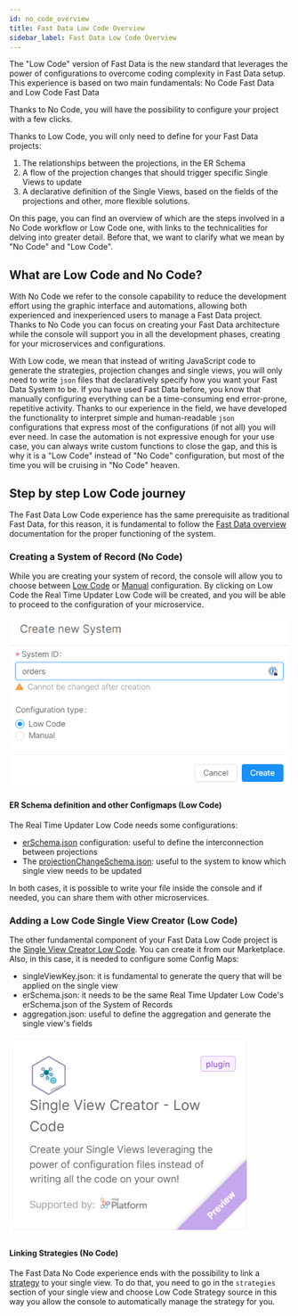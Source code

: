 ```yaml
---
id: no_code_overview
title: Fast Data Low Code Overview
sidebar_label: Fast Data Low Code Overview
---
```


The "Low Code" version of Fast Data is the new standard that leverages the power of configurations to overcome coding complexity in Fast Data setup.
This experience is based on two main fundamentals: No Code Fast Data and Low Code Fast Data

Thanks to No Code, you will have the possibility to configure your project with a few clicks.

Thanks to Low Code, you will only need to define for your Fast Data projects:

1. The relationships between the projections, in the ER Schema
2. A flow of the projection changes that should trigger specific Single Views to update
3. A declarative definition of the Single Views, based on the fields of the projections and other, more flexible solutions.

On this page, you can find an overview of which are the steps involved in a No Code workflow or Low Code one, with links to the technicalities for delving into greater detail. Before that, we want to clarify what we mean by "No Code" and "Low Code".

## What are Low Code and No Code?

With No Code we refer to the console capability to reduce the development effort using the graphic interface and automations, allowing both experienced and inexperienced users to manage a Fast Data project. Thanks to No Code you can focus on creating your Fast Data architecture while the console will support you in all the development phases, creating for your microservices and configurations.

With Low code, we mean that instead of writing JavaScript code to generate the strategies, projection changes and single views, you will only need to write `json` files that declaratively specify how you want your Fast Data System to be.
If you have used Fast Data before, you know that manually configuring everything can be a time-consuming end error-prone, repetitive activity. Thanks to our experience in the field, we have developed the functionality to interpret simple and human-readable `json` configurations that express most of the configurations (if not all) you will ever need.
In case the automation is not expressive enough for your use case, you can always write custom functions to close the gap, and this is why it is a "Low Code" instead of "No Code" configuration, but most of the time you will be cruising in "No Code" heaven.

## Step by step Low Code journey

The Fast Data Low Code experience has the same prerequisite as traditional Fast Data, for this reason, it is fundamental to follow the [Fast Data overview](./what_is_fast_data.md) documentation for the proper functioning of the system.

### Creating a System of Record (No Code)

While you are creating your system of record, the console will allow you to choose between [Low Code](./configuration/realtime_updater/low_code.md) or [Manual](./configuration/realtime_updater/manual.md) configuration. By clicking on Low Code the Real Time Updater Low Code will be created, and you will be able to proceed to the configuration of your microservice.

![systemcreation](./img/systemcreation.png)

#### ER Schema definition and other Configmaps (Low Code)

The Real Time Updater Low Code needs some configurations:

- [erSchema.json](./configuration/erSchema.md) configuration: useful to define the interconnection between projections
- The [projectionChangeSchema.json](./configuration/realtime_updater/common.md#projection-changes): useful to the system to know which single view needs to be updated

In both cases, it is possible to write your file inside the console and if needed, you can share them with other microservices.

### Adding a Low Code Single View Creator (Low Code)

The other fundamental component of your Fast Data Low Code project is the [Single View Creator Low Code](./configuration/single_view_creator/low_code.md).
You can create it from our Marketplace.
Also, in this case, it is needed to configure some Config Maps:

- singleViewKey.json: it is fundamental to generate the query that will be applied on the single view
- erSchema.json: it needs to be the same Real Time Updater Low Code's erSchema.json of the System of Records
- aggregation.json: useful to define the aggregation and generate the single view's fields

![Singleviewlowcode](./img/singleviewlowcode.png)

#### Linking Strategies (No Code)

The Fast Data No Code experience ends with the possibility to link a [strategy](./the_basics.md#strategies) to your single view. To do that, you need to go in the `strategies` section of your single view and choose Low Code Strategy source in this way you allow the console to automatically manage the strategy for you.
